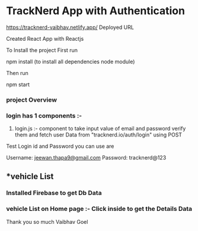 # TrackNerd App with Authentication

https://tracknerd-vaibhav.netlify.app/  Deployed URL

Created React App with Reactjs

To Install the project First run 

npm install (to install all dependencies node module)
 
Then run 

npm start 

### project Overview

### login has 1 components :-
1. login.js :- component to take input value of email and password verify them and fetch user Data from "tracknerd.io/auth/login" using POST 

Test Login id and Password you can use are 

Username: jeewan.thapa9@gmail.com
Password: tracknerd@123

## *vehicle List
### Installed Firebase to get Db Data
### vehicle List on Home page :-  Click inside to get the Details Data 




Thank you so much 
Vaibhav Goel

